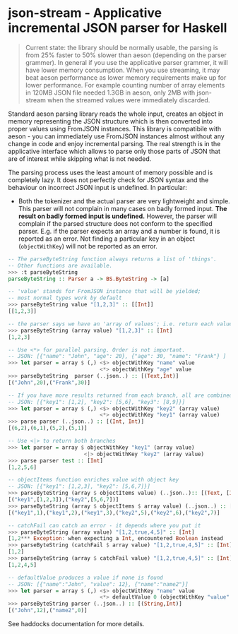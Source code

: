 # json-stream - Applicative incremental JSON parser for Haskell

> Current state: the library should be normally usable, the parsing is
> from 25% faster to 50% slower than aeson (depending on the parser grammer).
> In general if you use the applicative parser grammer, it will have lower
> memory consumption. When you use streaming, it may beat aeson performance
> as lower memory requirements make up for lower performance.
> For example counting number of array elements in 120MB
> JSON file needed 1.3GB in aeson, only 2MB with json-stream when the streamed values
> were immediately discarded.

Standard aeson parsing library reads the whole input, creates an object in memory representing
the JSON structure which is then converted into proper values using FromJSON instances.
This library is compatibile with aeson - you can immediately use FromJSON instances almost without
any change in code and enjoy incremental parsing. The real strength is in the applicative interface
which allows to parse only those parts of JSON that are of interest while skipping what is not needed.

The parsing process uses the least amount of memory possible and is completely lazy. It does not perfectly
check for JSON syntax and the behaviour on incorrect JSON input is undefined. In particular:

- Both the tokenizer and the actual parser are very lightweight and simple. This parser will
  not complain in many cases on badly formed input. **The result on badly formed input is undefined.**
  However, the parser will complain if the parsed structure does not conform to the specified parser.
  E.g. if the parser expects an array and a number is found, it is reported as an error.
  Not finding a particular key in an object (`objectWithKey`) will not be reported as an error.

```haskell
-- The parseByteString function always returns a list of 'things'.
-- Other functions are available.
>>> :t parseByteString
parseByteString :: Parser a -> BS.ByteString -> [a]

-- 'value' stands for FromJSON instance that will be yielded;
-- most normal types work by default
>>> parseByteString value "[1,2,3]" :: [[Int]]
[[1,2,3]]

-- the parser says we have an 'array of values'; i.e. return each value in array
>>> parseByteString (array value) "[1,2,3]" :: [Int]
[1,2,3]

-- Use <*> for parallel parsing. Order is not important.
-- JSON: [{"name": "John", "age": 20}, {"age": 30, "name": "Frank"} ]
>>> let parser = array $ (,) <$> objectWithKey "name" value
                             <*> objectWithKey "age" value
>>> parseByteString  parser (..json..) :: [(Text,Int)]
[("John",20),("Frank",30)]

-- If you have more results returned from each branch, all are combined.
-- JSON: [{"key1": [1,2], "key2": [5,6], "key3": [8,9]}]
>>> let parser = array $ (,) <$> objectWithKey "key2" (array value)
                             <*> objectWithKey "key1" (array value)
>>> parse parser (..json..) :: [(Int, Int)]
[(6,2),(6,1),(5,2),(5,1)]

-- Use <|> to return both branches
>>> let parser = array $ objectWithKey "key1" (array value)
                        <|> objectWithKey "key2" (array value)
>>> parse parser test :: [Int]
[1,2,5,6]

-- objectItems function enriches value with object key
-- JSON: [{"key1": [1,2,3], "key2": [5,6,7]}]
>>> parseByteString (array $ objectItems value) (..json..):: [(Text, [Int])]
[("key1",[1,2,3]),("key2",[5,6,7])]
>>> parseByteString (array $ objectItems $ array value) (..json..) :: [(Text, Int)]
[("key1",1),("key1",2),("key1",3),("key2",5),("key2",6),("key2",7)]

-- catchFail can catch an error - it depends where you put it
>>> parseByteString (array value) "[1,2,true,4,5]" :: [Int]
[1,2*** Exception: when expecting a Int, encountered Boolean instead
>>> parseByteString (catchFail $ array value) "[1,2,true,4,5]" :: [Int]
[1,2]
>>> parseByteString (array $ catchFail value) "[1,2,true,4,5]" :: [Int]
[1,2,4,5]

-- defaultValue produces a value if none is found
-- JSON: [{"name":"John", "value": 12}, {"name":"name2"}]
>>> let parser = array $ (,) <$> objectWithKey "name" value
                             <*> defaultValue 0 (objectWithKey "value" value)
>>> parseByteString parser (..json..) :: [(String,Int)]
[("John",12),("name2",0)]
```

See haddocks documentation for more details.
